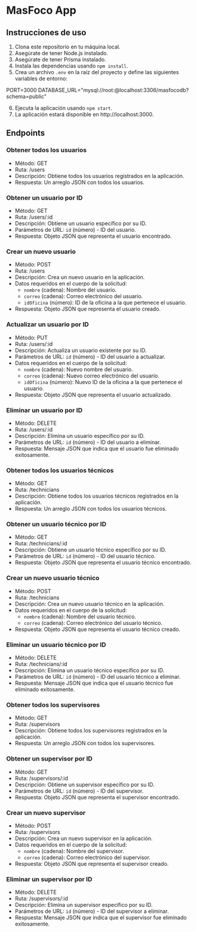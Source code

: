 # MasFoco App

## Instrucciones de uso

1. Clona este repositorio en tu máquina local.
2. Asegúrate de tener Node.js instalado.
3. Asegúrate de tener Prisma instalado.
4. Instala las dependencias usando `npm install`.
5. Crea un archivo `.env` en la raíz del proyecto y define las siguientes variables de entorno:

PORT=3000
DATABASE_URL="mysql://root:@localhost:3306/masfocodb?schema=public"

6. Ejecuta la aplicación usando `npm start`.
7. La aplicación estará disponible en http://localhost:3000.

## Endpoints

### Obtener todos los usuarios
- Método: GET
- Ruta: /users
- Descripción: Obtiene todos los usuarios registrados en la aplicación.
- Respuesta: Un arreglo JSON con todos los usuarios.

### Obtener un usuario por ID
- Método: GET
- Ruta: /users/:id
- Descripción: Obtiene un usuario específico por su ID.
- Parámetros de URL: `id` (número) - ID del usuario.
- Respuesta: Objeto JSON que representa el usuario encontrado.

### Crear un nuevo usuario
- Método: POST
- Ruta: /users
- Descripción: Crea un nuevo usuario en la aplicación.
- Datos requeridos en el cuerpo de la solicitud:
  - `nombre` (cadena): Nombre del usuario.
  - `correo` (cadena): Correo electrónico del usuario.
  - `idOficina` (número): ID de la oficina a la que pertenece el usuario.
- Respuesta: Objeto JSON que representa el usuario creado.

### Actualizar un usuario por ID
- Método: PUT
- Ruta: /users/:id
- Descripción: Actualiza un usuario existente por su ID.
- Parámetros de URL: `id` (número) - ID del usuario a actualizar.
- Datos requeridos en el cuerpo de la solicitud:
  - `nombre` (cadena): Nuevo nombre del usuario.
  - `correo` (cadena): Nuevo correo electrónico del usuario.
  - `idOficina` (número): Nuevo ID de la oficina a la que pertenece el usuario.
- Respuesta: Objeto JSON que representa el usuario actualizado.

### Eliminar un usuario por ID
- Método: DELETE
- Ruta: /users/:id
- Descripción: Elimina un usuario específico por su ID.
- Parámetros de URL: `id` (número) - ID del usuario a eliminar.
- Respuesta: Mensaje JSON que indica que el usuario fue eliminado exitosamente.

### Obtener todos los usuarios técnicos
- Método: GET
- Ruta: /technicians
- Descripción: Obtiene todos los usuarios técnicos registrados en la aplicación.
- Respuesta: Un arreglo JSON con todos los usuarios técnicos.

### Obtener un usuario técnico por ID
- Método: GET
- Ruta: /technicians/:id
- Descripción: Obtiene un usuario técnico específico por su ID.
- Parámetros de URL: `id` (número) - ID del usuario técnico.
- Respuesta: Objeto JSON que representa el usuario técnico encontrado.

### Crear un nuevo usuario técnico
- Método: POST
- Ruta: /technicians
- Descripción: Crea un nuevo usuario técnico en la aplicación.
- Datos requeridos en el cuerpo de la solicitud:
  - `nombre` (cadena): Nombre del usuario técnico.
  - `correo` (cadena): Correo electrónico del usuario técnico.
- Respuesta: Objeto JSON que representa el usuario técnico creado.

### Eliminar un usuario técnico por ID
- Método: DELETE
- Ruta: /technicians/:id
- Descripción: Elimina un usuario técnico específico por su ID.
- Parámetros de URL: `id` (número) - ID del usuario técnico a eliminar.
- Respuesta: Mensaje JSON que indica que el usuario técnico fue eliminado exitosamente.

### Obtener todos los supervisores
- Método: GET
- Ruta: /supervisors
- Descripción: Obtiene todos los supervisores registrados en la aplicación.
- Respuesta: Un arreglo JSON con todos los supervisores.

### Obtener un supervisor por ID
- Método: GET
- Ruta: /supervisors/:id
- Descripción: Obtiene un supervisor específico por su ID.
- Parámetros de URL: `id` (número) - ID del supervisor.
- Respuesta: Objeto JSON que representa el supervisor encontrado.

### Crear un nuevo supervisor
- Método: POST
- Ruta: /supervisors
- Descripción: Crea un nuevo supervisor en la aplicación.
- Datos requeridos en el cuerpo de la solicitud:
  - `nombre` (cadena): Nombre del supervisor.
  - `correo` (cadena): Correo electrónico del supervisor.
- Respuesta: Objeto JSON que representa el supervisor creado.

### Eliminar un supervisor por ID
- Método: DELETE
- Ruta: /supervisors/:id
- Descripción: Elimina un supervisor específico por su ID.
- Parámetros de URL: `id` (número) - ID del supervisor a eliminar.
- Respuesta: Mensaje JSON que indica que el supervisor fue eliminado exitosamente.